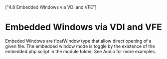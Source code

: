 ["4.8 Embedded Windows via VDI and VFE"]
# Embedded Windows via VDI and VFE

Embeded Windows are floatWindow type that allow direct opening of a given file. The embedded window mode is toggle by the existence of the embedded.php script in the module folder. See Audio for more examples.

